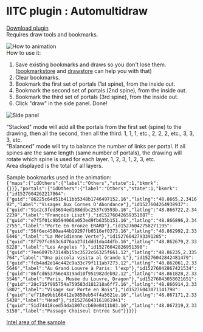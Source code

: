 # IITC plugin : Automultidraw
[Download plugin](https://cdn.rawgit.com/Jormund/automultidraw/master/automultidraw.user.js)  
Requires draw tools and bookmarks.

![How to animation](https://cdn.rawgit.com/Jormund/automultidraw/master/img/stacked.gif)  
How to use it:
1) Save existing bookmarks and draws so you don't lose them. ([bookmarkstore](https://cdn.rawgit.com/Jormund/bookmarkstore/master/bookmarkstore.user.js) and [drawstore](https://github.com/Hurqalia/drawstore/raw/master/drawstore.user.js) can help you with that)
2) Clear bookmarks.
3) Bookmark the first set of portals (1st spine), from the inside out.
4) Bookmark the second set of portals (2nd spine), from the inside out.
5) Bookmark the third set of portals (3rd spine), from the inside out.
6) Click "draw" in the side panel. Done!

![Side panel](https://cdn.rawgit.com/Jormund/automultidraw/master/img/toolbox.png)

"Stacked" mode will add all the portals from the first set (spine) to the drawing, then all the second, then all the third.  1, 1, 1, etc., 2, 2, 2, etc., 3, 3, 3, etc.  
"Balanced" mode will try to balance the number of links per portal. If all spines are the same length (same number of portals), the drawing will rotate which spine is used for each layer.  1, 2, 3, 1, 2, 3, etc.  
Area displayed is the total of all layers.  


Sample bookmarks used in the animation:  
`{"maps":{"idOthers":{"label":"Others","state":1,"bkmrk":{}}},"portals":{"idOthers":{"label":"Others","state":1,"bkmrk":{"id1527604262217864":{"guid":"86225c64d51b411bb5348b1746497152.16","latlng":"48.8665,2.341692","label":"Visages Aux Cornes D'Abondance"},"id1527604264938937":{"guid":"91c2c3fed3694ed188ddbc2537c9593b.16","latlng":"48.866722,2.342239","label":"François Liszt"},"id15276042659351087":{"guid":"e7f5f01c9b594066a053ed9fb635b151.16","latlng":"48.866896,2.342755","label":"Porte En Bronze ERARD"},"id15276042758271195":{"guid":"56f6ec4580aa44b19297fb0516ef0373.16","latlng":"48.862992,2.336446","label":"La Méridienne Verte"},"id15276042793391285":{"guid":"8f797fc863c6476aa27d1ddd1da44dfb.16","latlng":"48.862679,2.336228","label":"Les Angeles "},"id15276042826951390":{"guid":"7ee6097b73144b15bc3522c66325f661.12","latlng":"48.86235,2.335764","label":"Una piccola visita al Grande L"},"id15276042842481479":{"guid":"fcb4ad2e14c442c9a33c79f111ab7273.12","latlng":"48.862061,2.335646","label":"Au Grand Louvre à Paris: l'exp"},"id15276042867421534":{"guid":"86fcd653756e4319ad10f951982deb92.12","latlng":"48.861828,2.335546","label":"Paris, Musée du Louvre, Dragon"},"id15276043058021651":{"guid":"28c715f995754a759583d181218a6ff7.16","latlng":"48.866914,2.335802","label":"Visage sur Porte en Bois"},"id15276043071141798":{"guid":"ef718e9bb166412e9850eb54f4a5621e.16","latlng":"48.867171,2.335438","label":"Head"},"id15276043161861941":{"guid":"51d74418ced54da1807ccb69e0411b83.16","latlng":"48.867219,2.335158","label":"Passage Choiseul Entrée Sud"}}}}}`

[Intel area of the sample](https://www.ingress.com/intel?ll=48.864655,2.341826&z=17)
